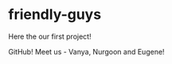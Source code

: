friendly-guys
=============
Here the our first project!

GitHub! Meet us - Vanya, Nurgoon and Eugene!
